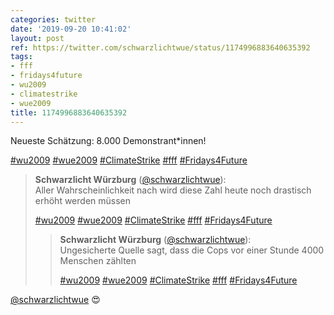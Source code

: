 ```yaml
---
categories: twitter
date: '2019-09-20 10:41:02'
layout: post
ref: https://twitter.com/schwarzlichtwue/status/1174996883640635392
tags:
- fff
- fridays4future
- wu2009
- climatestrike
- wue2009
title: 1174996883640635392
---
```

Neueste Schätzung: 8.000 Demonstrant\*innen!

[#wu2009](/t/wu2009) [#wue2009](/t/wue2009) [#ClimateStrike](/t/climatestrike) [#fff](/t/fff) [#Fridays4Future](/t/fridays4future)
> <b>Schwarzlicht Würzburg</b> ([@schwarzlichtwue](https://twitter.com/schwarzlichtwue)):  
>Aller Wahrscheinlichkeit nach wird diese Zahl heute noch drastisch erhöht werden müssen  
>  
>[#wu2009](/t/wu2009) [#wue2009](/t/wue2009) [#ClimateStrike](/t/climatestrike) [#fff](/t/fff) [#Fridays4Future](/t/fridays4future)  
>> <b>Schwarzlicht Würzburg</b> ([@schwarzlichtwue](https://twitter.com/schwarzlichtwue)):    
>>Ungesicherte Quelle sagt, dass die Cops vor einer Stunde 4000 Menschen zählten    
>>    
>>[#wu2009](/t/wu2009) [#wue2009](/t/wue2009) [#ClimateStrike](/t/climatestrike) [#fff](/t/fff) [#Fridays4Future](/t/fridays4future)    
>  
>  


[@schwarzlichtwue](https://twitter.com/schwarzlichtwue) 😍 